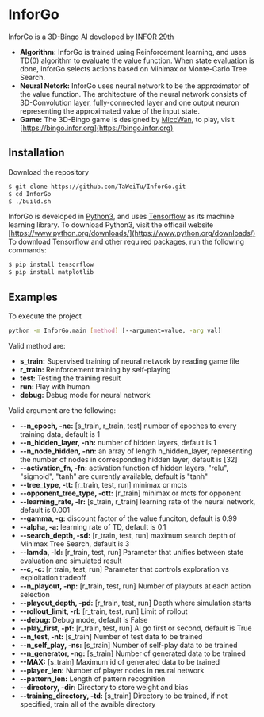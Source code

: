 # InforGo
InforGo is a 3D-Bingo AI developed by [INFOR 29th](https://infor.org)
* **Algorithm:** InforGo is trained using Reinforcement learning, and uses TD(0) algorithm to evaluate the value function. When state evaluation is done, InforGo selects actions based on Minimax or Monte-Carlo Tree Search.
* **Neural Netork:** InforGo uses neural network to be the approximator of the value function. The architecture of the neural network consists of 3D-Convolution layer, fully-connected layer and one output neuron representing the approximated value of the input state.
* **Game:** The 3D-Bingo game is designed by [MiccWan](https://github.com/MiccWan), to play, visit [https://bingo.infor.org](https://bingo.infor.org)
## Installation
Download the repository
```bash
$ git clone https://github.com/TaWeiTu/InforGo.git
$ cd InforGo
$ ./build.sh
```
InforGo is developed in [Python3](https://www.python.org/), and uses [Tensorflow](https://www.tensorflow.org/) as its machine learning library.
To download Python3, visit the officail website [https://www.python.org/downloads/](https://www.python.org/downloads/)
To download Tensorflow and other required packages, run the following commands:
```bash
$ pip install tensorflow
$ pip install matplotlib
```
## Examples
To execute the project
```bash
python -m InforGo.main [method] [--argument=value, -arg val]
```
Valid method are: 
* **s_train:** Supervised training of neural network by reading game file
* **r_train:** Reinforcement training by self-playing
* **test:** Testing the training result
* **run:** Play with human
* **debug:** Debug mode for neural network

Valid argument are the following:
* **\-\-n_epoch, -ne:** [s_train, r_train, test] number of epoches to every training data, default is 1
* **\-\-n_hidden_layer, -nh:** number of hidden layers, default is 1
* **\-\-n_node_hidden, -nn:** an array of length n_hidden_layer, representing the number of nodes in corresponding hidden layer, default is [32]
* **\-\-activation_fn, -fn:** activation function of hidden layers, "relu", "sigmoid", "tanh" are currently available, default is "tanh"
* **\-\-tree_type, -tt:** [r_train, test, run] minimax or mcts
* **\-\-opponent_tree_type, -ott:** [r_train] minimax or mcts for opponent
* **\-\-learning_rate, -lr:** [s_train, r_train] learning rate of the neural network, default is 0.001
* **\-\-gamma, -g:** discount factor of the value funciton, default is 0.99
* **\-\-alpha, -a:** learning rate of TD, default is 0.1
* **\-\-search_depth, -sd:** [r_train, test, run] maximum search depth of Minimax Tree Search, default is 3
* **\-\-lamda, -ld:** [r_train, test, run] Parameter that unifies between state evaluation and simulated result
* **\-\-c, -c:** [r_train, test, run] Parameter that controls exploration vs exploitation tradeoff
* **\-\-n_playout, -np:** [r_train, test, run] Number of playouts at each action selection
* **\-\-playout_depth, -pd:** [r_train, test, run] Depth where simulation starts
* **\-\-rollout_limit, -rl:** [r_train, test, run] Limit of rollout
* **\-\-debug:** Debug mode, default is False
* **\-\-play_first, -pf:** [r_train, test, run] AI go first or second, default is True
* **\-\-n_test, -nt:** [s_train] Number of test data to be trained
* **\-\-n_self_play, -ns:** [s_train] Number of self-play data to be trained
* **\-\-n_generator, -ng:** [s_train] Number of generated data to be trained
* **\-\-MAX:** [s_train] Maximum id of generated data to be trained
* **\-\-player_len:** Number of player nodes in neural network
* **\-\-pattern_len:** Length of pattern recognition
* **\-\-directory, -dir:** Directory to store weight and bias
* **\-\-training_directory, -td:** [s_train] Directory to be trained, if not specified, train all of the avaible directory
